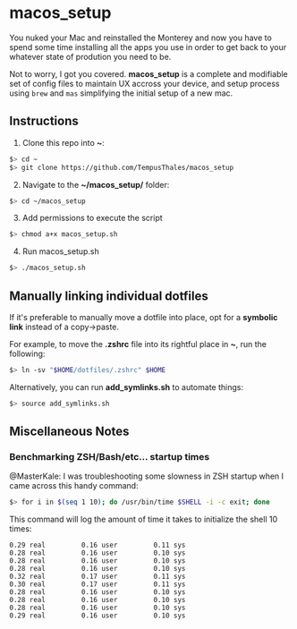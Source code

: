 # macos_setup

You nuked your Mac and reinstalled the Monterey and now you have to spend some time installing all the apps you use in order to get back to your whatever state of prodution you need to be.

Not to worry, I got you covered.  **macos_setup** is a complete and modifiable set of config files to maintain UX accross your device, and setup process using `brew` and `mas` simplifying the  initial setup of a new mac.

## Instructions

1. Clone this repo into **~**:

```sh
$> cd ~
$> git clone https://github.com/TempusThales/macos_setup
```
2. Navigate to the **~/macos_setup/** folder:

```sh
$> cd ~/macos_setup
```

3. Add permissions to execute the script
```sh
$> chmod a+x macos_setup.sh
```

4. Run macos_setup.sh
```sh
$> ./macos_setup.sh
```

## Manually linking individual dotfiles

If it's preferable to manually move a dotfile into place, opt for a **symbolic link** instead of a copy->paste.

For example, to move the **.zshrc** file into its rightful place in **~**, run the following:

```sh
$> ln -sv "$HOME/dotfiles/.zshrc" $HOME
```

Alternatively, you can run **add_symlinks.sh** to automate things:

```sh
$> source add_symlinks.sh
```

## Miscellaneous Notes

### Benchmarking ZSH/Bash/etc... startup times

@MasterKale: I was troubleshooting some slowness in ZSH startup when I came across this handy command:

```sh
$> for i in $(seq 1 10); do /usr/bin/time $SHELL -i -c exit; done
```

This command will log the amount of time it takes to initialize the shell 10 times:

```
0.29 real         0.16 user         0.11 sys
0.28 real         0.16 user         0.10 sys
0.28 real         0.16 user         0.10 sys
0.28 real         0.16 user         0.10 sys
0.32 real         0.17 user         0.11 sys
0.30 real         0.17 user         0.11 sys
0.28 real         0.16 user         0.10 sys
0.28 real         0.16 user         0.10 sys
0.28 real         0.16 user         0.10 sys
0.29 real         0.16 user         0.10 sys
```
